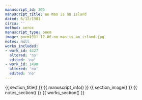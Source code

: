 ```yaml
---
manuscript_id: 206
manuscript_title: no man is an island
dated: 6/12/1981
circa: ''
method: xerox
manuscript_type: poem
image: poem1981-12-06-no_man_is_an_island.jpg
notes: null
works_included:
- work_id: 4427
  altered: 'no'
  edited: 'no'
- work_id: 1490
  altered: 'no'
  edited: 'no'
---
```


{{ section_title() }}
{{ manuscript_info() }}
{{ section_image() }}
{{ notes_section() }}
{{ works_section() }}
